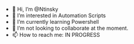 - 👋 Hi, I’m @Ntinsky
- 👀 I’m interested in Automation Scripts
- 🌱 I’m currently learning Powershell
- 💞️ I’m not looking to collaborate at the moment.
- 📫 How to reach me: IN PROGRESS

<!---
Ntinsky/Ntinsky is a ✨ special ✨ repository because its `README.md` (this file) appears on your GitHub profile.
You can click the Preview link to take a look at your changes.
--->
